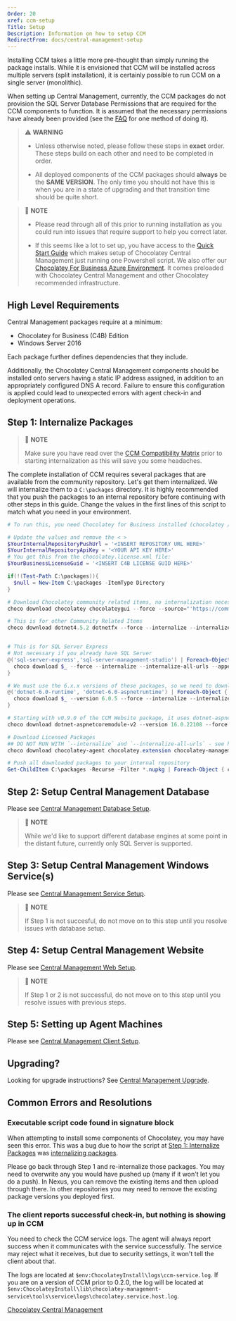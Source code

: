 ```yaml
---
Order: 20
xref: ccm-setup
Title: Setup
Description: Information on how to setup CCM
RedirectFrom: docs/central-management-setup
---
```


Installing CCM takes a little more pre-thought than simply running the package installs.
While it is envisioned that CCM will be installed across multiple servers (split installation), it is certainly possible to run CCM on a single server (monolithic).

When setting up Central Management, currently, the CCM packages do not provision the SQL Server Database Permissions that are required for the CCM components to function.  It is assumed that the necessary permissions have already been provided (see the [FAQ](#how-can-i-add-sql-server-permissions-through-powershell) for one method of doing it).

> :warning: **WARNING**
>
> * Unless otherwise noted, please follow these steps in **exact** order. These steps build on each other and need to be completed in order.
>
> * All deployed components of the CCM packages should **always** be the **SAME VERSION**. The only time you should not have this is when you are in a state of upgrading and that transition time should be quite short.
>

> :memo: **NOTE**
>
> * Please read through all of this prior to running installation as you could run into issues that require support to help you correct later.
>
> * If this seems like a lot to set up, you have access to the [Quick Start Guide](xref:c4b-quick-start-guide) which makes setup of Chocolatey Central Management just running one Powershell script. We also offer our [Chocolatey For Business Azure Environment](xref:c4b-azure). It comes preloaded with Chocolatey Central Management and other Chocolatey recommended infrastructure.
>

## High Level Requirements

Central Management packages require at a minimum:

* Chocolatey for Business (C4B) Edition
* Windows Server 2016

Each package further defines dependencies that they include.

Additionally, the Chocolatey Central Management components should be installed onto servers having a static IP address assigned, in addition to an appropriately configured DNS A record. Failure to ensure this configuration is applied could lead to unexpected errors with agent check-in and deployment operations.

## Step 1: Internalize Packages

> :memo: **NOTE**
>
> Make sure you have read over the [CCM Compatibility Matrix](xref:central-management#ccm-component-compatibility-matrix) prior to starting internalization as this will save you some headaches.

The complete installation of CCM requires several packages that are available from the community repository. Let's get them internalized. We will internalize them to a `C:\packages` directory. It is highly recommended that you push the packages to an internal repository before continuing with other steps in this guide. Change the values in the first lines of this script to match what you need in your environment.

```powershell
# To run this, you need Chocolatey for Business installed (chocolatey / chocolatey.extension).

# Update the values and remove the < >
$YourInternalRepositoryPushUrl = '<INSERT REPOSITORY URL HERE>'
$YourInternalRepositoryApiKey = '<YOUR API KEY HERE>'
# You get this from the chocolatey.license.xml file:
$YourBusinessLicenseGuid = '<INSERT C4B LICENSE GUID HERE>'

if(!(Test-Path C:\packages)){
  $null = New-Item C:\packages -ItemType Directory
}

# Download Chocolatey community related items, no internalization necessary
choco download chocolatey chocolateygui --force --source="'https://community.chocolatey.org/api/v2/'" --output-directory="'C:\packages'"

# This is for other Community Related Items
choco download dotnet4.5.2 dotnetfx --force --internalize --internalize-all-urls --append-use-original-location --source="'https://community.chocolatey.org/api/v2/'" --output-directory="'C:\packages'"


# This is for SQL Server Express
# Not necessary if you already have SQL Server
@('sql-server-express','sql-server-management-studio') | Foreach-Object {
  choco download $_ --force --internalize --internalize-all-urls --append-use-original-location --source="'https://community.chocolatey.org/api/v2/'" --output-directory="'C:\packages'"
}

# We must use the 6.x.x versions of these packages, so we need to download/internalize these specific items.  At the time of publishing, the most recent version of this package is 6.0.5, but later package versions (within the 6.x.x release) are expected to work.
@('dotnet-6.0-runtime', 'dotnet-6.0-aspnetruntime') | Foreach-Object {
  choco download $_ --version 6.0.5 --force --internalize --internalize-all-urls --append-use-original-location --source="'https://community.chocolatey.org/api/v2/'" --output-directory="'C:\packages'"
}

# Starting with v0.9.0 of the CCM Website package, it uses dotnet-aspnetcoremodule-v2. At the time of publishing, the most recent version of this package 16.0.22108, but later package versions (within the 17.x.x release) are expected to work
choco download dotnet-aspnetcoremodule-v2 --version 16.0.22108 --force --internalize --internalize-all-urls --append-use-original-location --source="'https://community.chocolatey.org/api/v2/'" --output-directory="'C:\packages'"

# Download Licensed Packages
## DO NOT RUN WITH `--internalize` and `--internalize-all-urls` - see https://github.com/chocolatey/chocolatey-licensed-issues/issues/155
choco download chocolatey-agent chocolatey.extension chocolatey-management-database chocolatey-management-service chocolatey-management-web --force --source="'https://licensedpackages.chocolatey.org/api/v2/'" --ignore-dependencies --output-directory="'C:\packages'"  --user="'user'" --password="'$YourBusinessLicenseGuid'"

# Push all downloaded packages to your internal repository
Get-ChildItem C:\packages -Recurse -Filter *.nupkg | Foreach-Object { choco push $_.Fullname --source="'$YourInternalRepositoryPushUrl'" --api-key="'$YourInternalRepositoryApiKey'"}
```

## Step 2: Setup Central Management Database

Please see [Central Management Database Setup](xref:ccm-database).

> :memo: **NOTE**
>
> While we'd like to support different database engines at some point in the distant future, currently only SQL Server is supported.

## Step 3: Setup Central Management Windows Service(s)

Please see [Central Management Service Setup](xref:ccm-service).

> :memo: **NOTE**
>
> If Step 1 is not succesful, do not move on to this step until you resolve issues with database setup.

## Step 4: Setup Central Management Website

Please see [Central Management Web Setup](xref:ccm-website).

> :memo: **NOTE**
>
> If Step 1 or 2 is not successful, do not move on to this step until you resolve issues with previous steps.

## Step 5: Setting up Agent Machines

Please see [Central Management Client Setup](xref:ccm-client).

## Upgrading?

Looking for upgrade instructions? See [Central Management Upgrade](xref:ccm-upgrade).

## Common Errors and Resolutions

### Executable script code found in signature block

When attempting to install some components of Chocolatey, you may have seen this error. This was a bug due to how the script at [Step 1: Internalize Packages](#step-1-internalize-packages) was [internalizing packages](https://github.com/chocolatey/chocolatey-licensed-issues/issues/155).

Please go back through Step 1 and re-internalize those packages. You may need to overwrite any you would have pushed up (many if it won't let you do a push). In Nexus, you can remove the existing items and then upload through there. In other repositories you may need to remove the existing package versions you deployed first.

### The client reports successful check-in, but nothing is showing up in CCM

You need to check the CCM service logs. The agent will always report success when it communicates with the service successfully. The service may reject what it receives, but due to security settings, it won't tell the client about that.

The logs are located at `$env:ChocolateyInstall\logs\ccm-service.log`. If you are on a version of CCM prior to 0.2.0, the log will be located at `$env:ChocolateyInstall\lib\chocolatey-management-service\tools\service\logs\chocolatey.service.host.log`.

[Chocolatey Central Management](xref:central-management)
